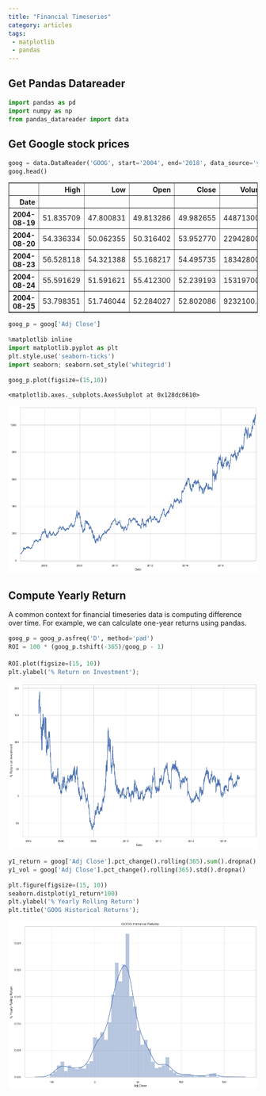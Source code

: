 ```yaml
---
title: "Financial Timeseries"
category: articles
tags:
 - matplotlib
 - pandas
---
```


##  Get Pandas Datareader

```python
import pandas as pd
import numpy as np
from pandas_datareader import data
```

## Get Google stock prices

```python
goog = data.DataReader('GOOG', start='2004', end='2018', data_source='yahoo')
goog.head()
```




<div>
<style scoped>
    .dataframe tbody tr th:only-of-type {
        vertical-align: middle;
    }

    .dataframe tbody tr th {
        vertical-align: top;
    }

    .dataframe thead th {
        text-align: right;
    }
</style>
<table border="1" class="dataframe">
  <thead>
    <tr style="text-align: right;">
      <th></th>
      <th>High</th>
      <th>Low</th>
      <th>Open</th>
      <th>Close</th>
      <th>Volume</th>
      <th>Adj Close</th>
    </tr>
    <tr>
      <th>Date</th>
      <th></th>
      <th></th>
      <th></th>
      <th></th>
      <th></th>
      <th></th>
    </tr>
  </thead>
  <tbody>
    <tr>
      <th>2004-08-19</th>
      <td>51.835709</td>
      <td>47.800831</td>
      <td>49.813286</td>
      <td>49.982655</td>
      <td>44871300.0</td>
      <td>49.982655</td>
    </tr>
    <tr>
      <th>2004-08-20</th>
      <td>54.336334</td>
      <td>50.062355</td>
      <td>50.316402</td>
      <td>53.952770</td>
      <td>22942800.0</td>
      <td>53.952770</td>
    </tr>
    <tr>
      <th>2004-08-23</th>
      <td>56.528118</td>
      <td>54.321388</td>
      <td>55.168217</td>
      <td>54.495735</td>
      <td>18342800.0</td>
      <td>54.495735</td>
    </tr>
    <tr>
      <th>2004-08-24</th>
      <td>55.591629</td>
      <td>51.591621</td>
      <td>55.412300</td>
      <td>52.239193</td>
      <td>15319700.0</td>
      <td>52.239193</td>
    </tr>
    <tr>
      <th>2004-08-25</th>
      <td>53.798351</td>
      <td>51.746044</td>
      <td>52.284027</td>
      <td>52.802086</td>
      <td>9232100.0</td>
      <td>52.802086</td>
    </tr>
  </tbody>
</table>
</div>




```python
goog_p = goog['Adj Close']
```


```python
%matplotlib inline
import matplotlib.pyplot as plt
plt.style.use('seaborn-ticks')
import seaborn; seaborn.set_style('whitegrid')
```


```python
goog_p.plot(figsize=(15,10))
```




    <matplotlib.axes._subplots.AxesSubplot at 0x128dc0610>




![png](/assets/images/Pandas%20Time%20Series%20Plots%2020191106_4_1.png)


## Compute Yearly Return
A common context for financial timeseries data is computing difference over time. For example, we can calculate one-year returns using pandas.


```python
goog_p = goog_p.asfreq('D', method='pad')    
ROI = 100 * (goog_p.tshift(-365)/goog_p - 1)

ROI.plot(figsize=(15, 10))
plt.ylabel('% Return on Investment');
```


![png](/assets/images/Pandas%20Time%20Series%20Plots%2020191106_6_0.png)



```python
y1_return = goog['Adj Close'].pct_change().rolling(365).sum().dropna()
y1_vol = goog['Adj Close'].pct_change().rolling(365).std().dropna()
```


```python
plt.figure(figsize=(15, 10))
seaborn.distplot(y1_return*100)
plt.ylabel('% Yearly Rolling Return')
plt.title('GOOG Historical Returns');
```


![png](/assets/images/Pandas%20Time%20Series%20Plots%2020191106_8_0.png)
